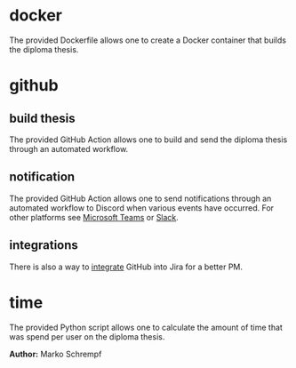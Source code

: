 # docker

The provided Dockerfile allows one to create a Docker container that builds the diploma thesis.

# github

## build thesis

The provided GitHub Action allows one to build and send the diploma thesis through an automated workflow.

## notification

The provided GitHub Action allows one to send notifications through an automated workflow to Discord when various events have occurred. For other platforms see [Microsoft Teams](https://github.com/integrations/microsoft-teams) or [Slack](https://github.com/integrations/slack).

## integrations

There is also a way to [integrate](https://github.com/integrations/ghae-jira) GitHub into Jira for a better PM.

# time

The provided Python script allows one to calculate the amount of time that was spend per user on the diploma thesis.

**Author:** Marko Schrempf
